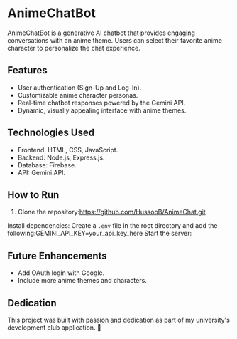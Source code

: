 # AnimeChatBot

AnimeChatBot is a generative AI chatbot that provides engaging conversations with an anime theme. Users can select their favorite anime character to personalize the chat experience.

## Features
- User authentication (Sign-Up and Log-In).
- Customizable anime character personas.
- Real-time chatbot responses powered by the Gemini API.
- Dynamic, visually appealing interface with anime themes.

## Technologies Used
- Frontend: HTML, CSS, JavaScript.
- Backend: Node.js, Express.js.
- Database: Firebase.
- API: Gemini API.

## How to Run
1. Clone the repository:https://github.com/HussooB/AnimeChat.git

Install dependencies:
Create a `.env` file in the root directory and add the following:GEMINI_API_KEY=your_api_key_here
Start the server:

## Future Enhancements
- Add OAuth login with Google.
- Include more anime themes and characters.

## Dedication
This project was built with passion and dedication as part of my university's development club application. 🎉